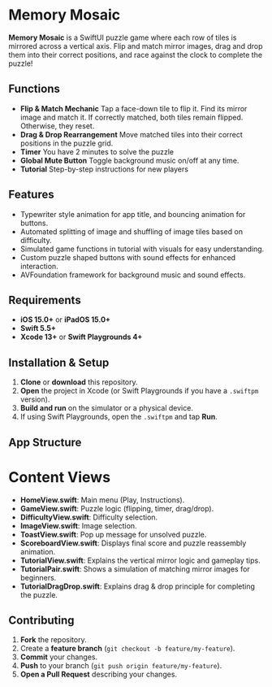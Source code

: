 
# Memory Mosaic

**Memory Mosaic** is a SwiftUI puzzle game where each row of tiles is mirrored across a vertical axis. Flip and match mirror images, drag and drop them into their correct positions, and race against the clock to complete the puzzle!

## Functions

- **Flip & Match Mechanic**
    Tap a face-down tile to flip it. Find its mirror image and match it. If correctly matched, both tiles remain flipped. Otherwise, they reset.
- **Drag & Drop Rearrangement**
  Move matched tiles into their correct positions in the puzzle grid.
- **Timer**
  You have 2 minutes to solve the puzzle
- **Global Mute Button**
  Toggle background music on/off at any time.
- **Tutorial**
  Step-by-step instructions for new players
                                    

## Features
- Typewriter style animation for app title, and bouncing animation for buttons.
- Automated splitting of image and shuffling of image tiles based on difficulty.
- Simulated game functions in tutorial with visuals for easy understanding.
- Custom puzzle shaped buttons with sound effects for enhanced interaction.
- AVFoundation framework for background music and sound effects.
                                

## Requirements

- **iOS 15.0+** or **iPadOS 15.0+**
- **Swift 5.5+**
- **Xcode 13+** or **Swift Playgrounds 4+**

## Installation & Setup

1. **Clone** or **download** this repository.
2. **Open** the project in Xcode (or Swift Playgrounds if you have a `.swiftpm` version).
3. **Build and run** on the simulator or a physical device.
4. If using Swift Playgrounds, open the `.swiftpm` and tap **Run**.

                                    
## App Structure
# Content Views
                                    
- **HomeView.swift**: Main menu (Play, Instructions).
- **GameView.swift**: Puzzle logic (flipping, timer, drag/drop).
- **DifficultyView.swift**: Difficulty selection.
- **ImageView.swift**: Image selection.
- **ToastView.swift**: Pop up message for unsolved puzzle.
- **ScoreboardView.swift**: Displays final score and puzzle reassembly animation.
- **TutorialView.swift**: Explains the vertical mirror logic and gameplay tips.
- **TutorialPair.swift**: Shows a simulation of matching mirror images for beginners.
- **TutorialDragDrop.swift**: Explains drag & drop principle for completing the puzzle.

## Contributing

1. **Fork** the repository.
2. Create a **feature branch** (`git checkout -b feature/my-feature`).
3. **Commit** your changes.
4. **Push** to your branch (`git push origin feature/my-feature`).
5. **Open a Pull Request** describing your changes.




